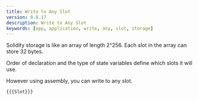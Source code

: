 ```yaml
---
title: Write to Any Slot
version: 0.8.17
description: Write to Any Slot
keywords: [app, application, write, any, slot, storage]
---
```


Solidity storage is like an array of length 2^256.
Each slot in the array can store 32 bytes.

Order of declaration and the type of state variables define which slots it will use.

However using assembly, you can write to any slot.

```solidity
{{{Slot}}}
```
